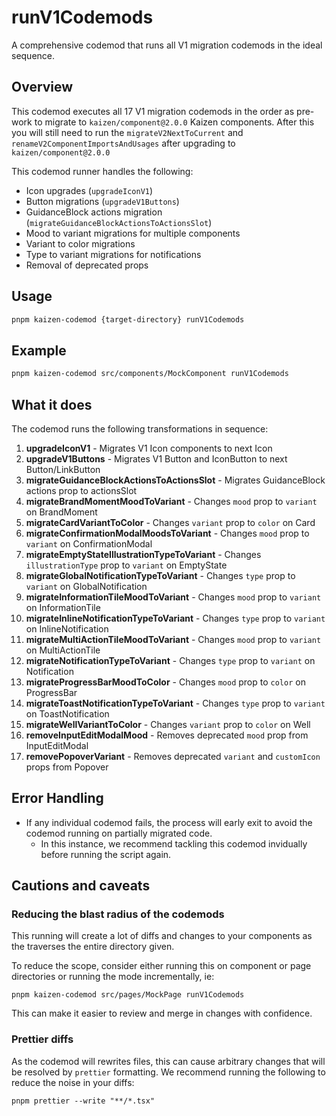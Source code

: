 # runV1Codemods

A comprehensive codemod that runs all V1 migration codemods in the ideal sequence.

## Overview

This codemod executes all 17 V1 migration codemods in the order as pre-work to migrate to `kaizen/component@2.0.0` Kaizen components. After this you will still need to run the `migrateV2NextToCurrent` and `renameV2ComponentImportsAndUsages` after upgrading to `kaizen/component@2.0.0`

This codemod runner handles the following:

- Icon upgrades (`upgradeIconV1`)
- Button migrations (`upgradeV1Buttons`)
- GuidanceBlock actions migration (`migrateGuidanceBlockActionsToActionsSlot`)
- Mood to variant migrations for multiple components
- Variant to color migrations
- Type to variant migrations for notifications
- Removal of deprecated props

## Usage

```bash
pnpm kaizen-codemod {target-directory} runV1Codemods
```

## Example

```bash
pnpm kaizen-codemod src/components/MockComponent runV1Codemods
```

## What it does

The codemod runs the following transformations in sequence:

1. **upgradeIconV1** - Migrates V1 Icon components to next Icon
2. **upgradeV1Buttons** - Migrates V1 Button and IconButton to next Button/LinkButton
3. **migrateGuidanceBlockActionsToActionsSlot** - Migrates GuidanceBlock actions prop to actionsSlot
4. **migrateBrandMomentMoodToVariant** - Changes `mood` prop to `variant` on BrandMoment
5. **migrateCardVariantToColor** - Changes `variant` prop to `color` on Card
6. **migrateConfirmationModalMoodsToVariant** - Changes `mood` prop to `variant` on ConfirmationModal
7. **migrateEmptyStateIllustrationTypeToVariant** - Changes `illustrationType` prop to `variant` on EmptyState
8. **migrateGlobalNotificationTypeToVariant** - Changes `type` prop to `variant` on GlobalNotification
9. **migrateInformationTileMoodToVariant** - Changes `mood` prop to `variant` on InformationTile
10. **migrateInlineNotificationTypeToVariant** - Changes `type` prop to `variant` on InlineNotification
11. **migrateMultiActionTileMoodToVariant** - Changes `mood` prop to `variant` on MultiActionTile
12. **migrateNotificationTypeToVariant** - Changes `type` prop to `variant` on Notification
13. **migrateProgressBarMoodToColor** - Changes `mood` prop to `color` on ProgressBar
14. **migrateToastNotificationTypeToVariant** - Changes `type` prop to `variant` on ToastNotification
15. **migrateWellVariantToColor** - Changes `variant` prop to `color` on Well
16. **removeInputEditModalMood** - Removes deprecated `mood` prop from InputEditModal
17. **removePopoverVariant** - Removes deprecated `variant` and `customIcon` props from Popover

## Error Handling

- If any individual codemod fails, the process will early exit to avoid the codemod running on partially migrated code.
  - In this instance, we recommend tackling this codemod invidually before running the script again.

## Cautions and caveats

### Reducing the blast radius of the codemods

This running will create a lot of diffs and changes to your components as the traverses the entire directory given.

To reduce the scope, consider either running this on component or page directories or running the mode incrementally, ie:

`pnpm kaizen-codemod src/pages/MockPage runV1Codemods`

This can make it easier to review and merge in changes with confidence.

### Prettier diffs

As the codemod will rewrites files, this can cause arbitrary changes that will be resolved by `prettier` formatting. We recommend running the following to reduce the noise in your diffs:

`pnpm prettier --write "**/*.tsx"`
